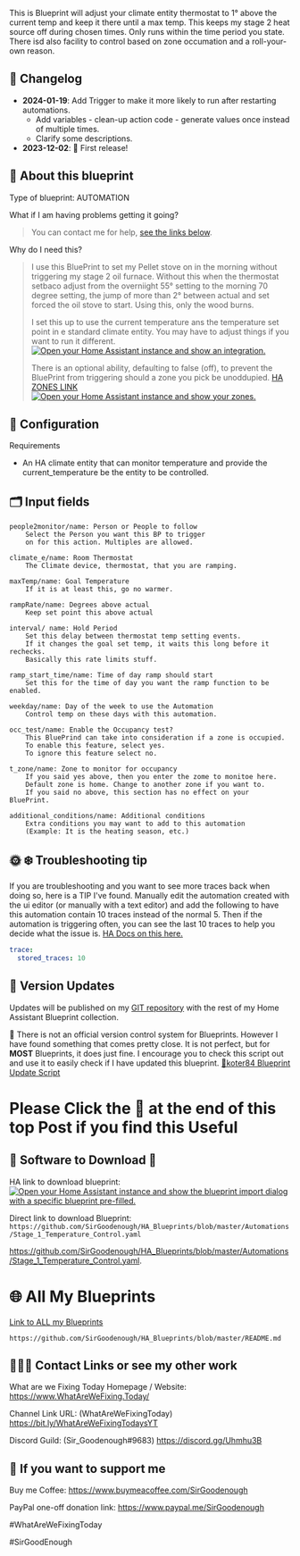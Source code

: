 This is Blueprint will adjust your climate entity thermostat to 1° above the current temp and keep it there until a max temp. This keeps my stage 2 heat source off during chosen times. Only runs within the time period you state. There isd also facility to control based on zone occumation and a roll-your-own reason.

## 📑 Changelog

* **2024-01-19**:  Add Trigger to make it more likely to run after restarting automations.
  * Add variables - clean-up action code - generate values once instead of multiple times.
  * Clarify some descriptions.
* **2023-12-02**:  🎉 First release!

<base target="_blank"\>

## 🔮 About this blueprint

Type of blueprint: AUTOMATION

What if I am having problems getting it going?

> You can contact me for help, [see the links below](https://github.com/SirGoodenough/HA_Blueprints/blob/master/Automations/Person_Alert_Blueprint.md#contacts).

Why do I need this?

> I use this BluePrint to set my Pellet stove on in the morning without triggering my stage 2 oil furnace. Without this when the thermostat setbaco adjust from the overniight 55° setting to the morning 70 degree setting, the jump of more than 2° between actual and set forced the oil stove to start.  Using this, only the wood burns.
>
> I set this up to use the current temperature ans the temperature set point in e standard climate entity. You may have to adjust things if you want to run it different.
>[![Open your Home Assistant instance and show an integration.](https://my.home-assistant.io/badges/integration.svg)](https://my.home-assistant.io/redirect/integration/?domain=climate)
>
> There is an optional ability, defaulting to false (off), to prevent the BluePrint from triggering should a zone you pick be unoddupied.
> [HA ZONES LINK](https://www.home-assistant.io/integrations/zone/)
> [![Open your Home Assistant instance and show your zones.](https://my.home-assistant.io/badges/zones.svg)](https://my.home-assistant.io/redirect/zones/)
>

## 🔧 Configuration

Requirements

* An HA climate entity that can monitor temperature and provide the current_temperature be the entity to be controlled.

## 🗂 Input fields

    people2monitor/name: Person or People to follow
        Select the Person you want this BP to trigger 
        on for this action. Multiples are allowed.

    climate_e/name: Room Thermostat
        The Climate device, thermostat, that you are ramping.

    maxTemp/name: Goal Temperature
        If it is at least this, go no warmer.

    rampRate/name: Degrees above actual
        Keep set point this above actual

    interval/ name: Hold Period
        Set this delay between thermostat temp setting events.
        If it changes the goal set temp, it waits this long before it rechecks.
        Basically this rate limits stuff.

    ramp_start_time/name: Time of day ramp should start
        Set this for the time of day you want the ramp function to be enabled.

    weekday/name: Day of the week to use the Automation
        Control temp on these days with this automation.

    occ_test/name: Enable the Occupancy test?
        This BluePrind can take into consideration if a zone is occupied.
        To enable this feature, select yes.
        To ignore this feature select no.

    t_zone/name: Zone to monitor for occupancy
        If you said yes above, then you enter the zome to monitoe here.
        Default zone is home. Change to another zone if you want to.
        If you said no above, this section has no effect on your BluePrint.

    additional_conditions/name: Additional conditions
        Extra conditions you may want to add to this automation 
        (Example: It is the heating season, etc.)

## 🌞 ❄️ Troubleshooting tip

If you are troubleshooting and you want to see more traces back when doing so, here is a TIP I've found.
Manually edit the automation created with the ui editor (or manually with a text editor) and add the following to have this automation contain 10 traces instead of the normal 5. Then if the automation is triggering often, you can see the last 10 traces to help you decide what the issue is.
[HA Docs on this here.](https://www.home-assistant.io/docs/automation/troubleshooting/#traces)

```yaml
trace:
  stored_traces: 10
```

## 📩 **Version Updates**

Updates will be published on my [GIT repository](https://github.com/SirGoodenough/HA_Blueprints) with the rest of my Home Assistant Blueprint collection.

📩 There is not an official version control system for Blueprints. However I have found something that comes pretty close. It is not perfect, but for **MOST** Blueprints, it does just fine. I encourage you to check this script out and use it to easily check if I have updated this blueprint. [🔗koter84 Blueprint Update Script ](https://github.com/koter84/HomeAssistant_Blueprints_Update/)

# Please Click the 🧡 at the end of this top Post if you find this Useful

## 📲 **Software to Download** 💾

HA link to download blueprint: [![Open your Home Assistant instance and show the blueprint import dialog with a specific blueprint pre-filled.](https://my.home-assistant.io/badges/blueprint_import.svg)](https://my.home-assistant.io/redirect/blueprint_import/?blueprint_url=https%3A%2F%2Fgithub.com%2FSirGoodenough%2FHA_Blueprints%2Fblob%2Fmaster%2FAutomations%2FStage_1_Temperature_Control.yaml)

Direct link to  download Blueprint: ```https://github.com/SirGoodenough/HA_Blueprints/blob/master/Automations/Stage_1_Temperature_Control.yaml```

https://github.com/SirGoodenough/HA_Blueprints/blob/master/Automations/Stage_1_Temperature_Control.yaml.

# 🌐 All My Blueprints

[Link to ALL my Blueprints](https://github.com/SirGoodenough/HA_Blueprints/blob/master/README.md)

```https://github.com/SirGoodenough/HA_Blueprints/blob/master/README.md```

## <a name="contacts">🤹🏾‍♂️ Contact Links or see my other work</a>

What are we Fixing Today Homepage / Website: https://www.WhatAreWeFixing.Today/

Channel Link URL: (WhatAreWeFixingToday) https://bit.ly/WhatAreWeFixingTodaysYT

Discord Guild: (Sir_Goodenough#9683) https://discord.gg/Uhmhu3B

## 🧀 If you want to support me

Buy me Coffee: https://www.buymeacoffee.com/SirGoodenough

PayPal one-off donation link: https://www.paypal.me/SirGoodenough

#WhatAreWeFixingToday

#SirGoodEnough